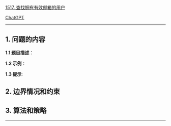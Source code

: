 [1517. 查找拥有有效邮箱的用户](https://leetcode.cn/problems/find-users-with-valid-e-mails)

[ChatGPT](chat.openai.com)

---

## 1. 问题的内容
**1.1 题目描述**：

**1.2 示例**：

**1.3 提示**:

## 2. 边界情况和约束


## 3. 算法和策略

---

